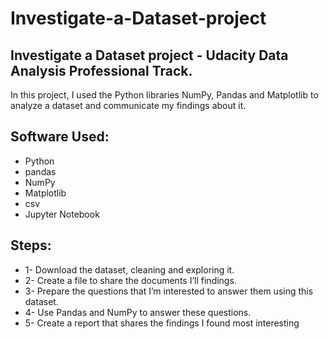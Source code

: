 # Investigate-a-Dataset-project
## Investigate a Dataset project - Udacity Data Analysis Professional Track.
In this project, I used the Python libraries NumPy, Pandas and Matplotlib to analyze a dataset and communicate my findings about it.

## Software Used:

- Python
- pandas
- NumPy
- Matplotlib
- csv
- Jupyter Notebook

## Steps:

- 1- Download the dataset, cleaning and exploring it.
- 2- Create a file to share the documents I’ll findings.
- 3- Prepare the questions that I’m interested to answer them using this dataset.
- 4- Use Pandas and NumPy to answer these questions.
- 5- Create a report that shares the findings I found most interesting



